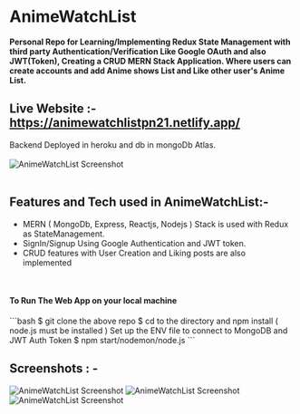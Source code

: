 # AnimeWatchList
<b>Personal Repo for Learning/Implementing Redux State Management with third party Authentication/Verification Like Google OAuth and also JWT(Token), Creating a CRUD MERN Stack Application. Where users can create accounts and add Anime shows List and Like other user's Anime List.</b>
<br>
## Live Website :- https://animewatchlistpn21.netlify.app/  
Backend Deployed in heroku and db in mongoDb Atlas.
<br><br>
<img src="https://user-images.githubusercontent.com/41236287/117702075-ad6a8b00-b1e5-11eb-96c1-86fdd7731e2f.jpg" alt="AnimeWatchList Screenshot" width="auto" height="auto">
<br>
<br>
<h2> Features and Tech used in AnimeWatchList:- </h2>
<ul><li> MERN ( MongoDb, Express, Reactjs, Nodejs ) Stack is used with Redux as StateManagement.</li>
  <li> SignIn/Signup Using Google Authentication and JWT token.</li>
  <li> CRUD features with User Creation and Liking posts are also implemented </li>
</ul>
<br>
<h4> To Run The Web App on your local machine </h4>
```bash
   $ git clone the above repo
   $ cd to the directory and npm install ( node.js must be installed )
   Set up the ENV file to connect to MongoDB and JWT Auth Token
   $ npm start/nodemon/node.js 
```
<h2> Screenshots : - </h2>
<img src="https://user-images.githubusercontent.com/41236287/117702075-ad6a8b00-b1e5-11eb-96c1-86fdd7731e2f.jpg" alt="AnimeWatchList Screenshot" width="auto" height="auto">
<img src="https://user-images.githubusercontent.com/41236287/117703237-29190780-b1e7-11eb-9479-aa7cb97539b2.jpg" alt="AnimeWatchList Screenshot" width="auto" height="auto">
<img src="https://user-images.githubusercontent.com/41236287/117703414-3d5d0480-b1e7-11eb-8a2e-c6e206bd726b.jpg" alt="AnimeWatchList Screenshot" width="auto" height="auto">

